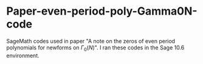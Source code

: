 # Paper-even-period-poly-Gamma0N-code
SageMath codes used in paper "A note on the zeros of even period polynomials for newforms on $\Gamma_0(N)$".
I ran these codes in the Sage 10.6 environment. 
